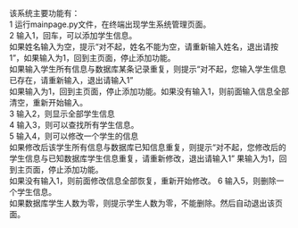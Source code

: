 该系统主要功能有：                                                                                                                        
      1 运行mainpage.py文件，在终端出现学生系统管理页面。  
      2 输入1，回车，可以添加学生信息。  
      如果姓名输入为空，提示“对不起，姓名不能为空，请重新输入姓名，退出请按1”，如果输入为1，回到主页面，停止添加功能。  
      如果输入学生所有信息与数据库某条记录重复，则提示“对不起，您输入学生信息已存在，请重新输入，退出请输入1”  
      如果输入为1，回到主页面，停止添加功能。如果没有输入1，则前面输入信息全部清空，重新开始输入。  
      3 输入2，则显示全部学生信息  
      4 输入3，则可以查找所有学生信息。  
      5 输入4，则可以修改一个学生的信息  
      如果修改后该学生所有信息与数据库已知信息重复，则提示“对不起，您修改后的学生信息与已知数据库学生信息重复，请重新修改，退出请输入1” 果输入为1，回到主页面，停止添加功能。  
      如果没有输入1，则前面修改信息全部恢复，重新开始修改。
      6 输入5，则删除一个学生信息。  
      如果数据库学生人数为零，则提示学生人数为零，不能删除。然后自动退出该页面。  
      
     
      

